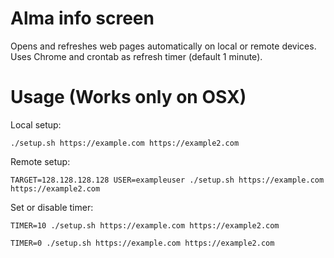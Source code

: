 # Alma info screen
Opens and refreshes web pages automatically on local or remote devices.
Uses Chrome and crontab as refresh timer (default 1 minute).

# Usage (Works only on OSX)
Local setup:

`./setup.sh https://example.com https://example2.com`

Remote setup:

`TARGET=128.128.128.128 USER=exampleuser ./setup.sh https://example.com https://example2.com`

Set or disable timer:

`TIMER=10 ./setup.sh https://example.com https://example2.com`

`TIMER=0 ./setup.sh https://example.com https://example2.com`
